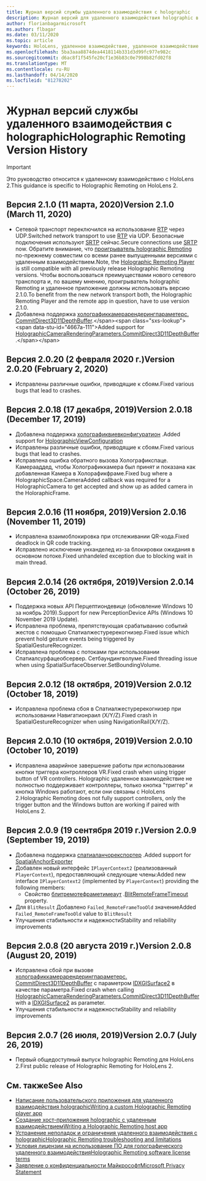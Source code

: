 ```yaml
---
title: Журнал версий службы удаленного взаимодействия с holographic
description: Журнал версий для удаленного взаимодействия holographic в HoloLens 2.
author: florianbagarmicrosoft
ms.author: flbagar
ms.date: 03/11/2020
ms.topic: article
keywords: HoloLens, удаленное взаимодействие, удаленное взаимодействие с holographic
ms.openlocfilehash: 5ba3aaa8874dea4418114b331d3d99fc977e982c
ms.sourcegitcommit: d6ac8f1f545fe20cf1e36b83c0e7998b82fd02f8
ms.translationtype: MT
ms.contentlocale: ru-RU
ms.lasthandoff: 04/14/2020
ms.locfileid: "81278202"
---
```

# <a name="holographic-remoting-version-history"></a><span data-ttu-id="4667a-104">Журнал версий службы удаленного взаимодействия с holographic</span><span class="sxs-lookup"><span data-stu-id="4667a-104">Holographic Remoting Version History</span></span>

> [!IMPORTANT]
> <span data-ttu-id="4667a-105">Это руководство относится к удаленному взаимодействию с HoloLens 2.</span><span class="sxs-lookup"><span data-stu-id="4667a-105">This guidance is specific to Holographic Remoting on HoloLens 2.</span></span>

## <a name="version-210-march-11-2020"></a><span data-ttu-id="4667a-106">Версия 2.1.0 (11 марта, 2020)<a name="v2.1.0"></a></span><span class="sxs-lookup"><span data-stu-id="4667a-106">Version 2.1.0 (March 11, 2020) <a name="v2.1.0"></a></span></span>
* <span data-ttu-id="4667a-107">Сетевой транспорт переключился на использование [RTP](https://en.wikipedia.org/wiki/Real-time_Transport_Protocol) через UDP.</span><span class="sxs-lookup"><span data-stu-id="4667a-107">Switched network transport to use [RTP](https://en.wikipedia.org/wiki/Real-time_Transport_Protocol) via UDP.</span></span> <span data-ttu-id="4667a-108">Безопасные подключения используют [SRTP](https://en.wikipedia.org/wiki/Secure_Real-time_Transport_Protocol) сейчас.</span><span class="sxs-lookup"><span data-stu-id="4667a-108">Secure connections use [SRTP](https://en.wikipedia.org/wiki/Secure_Real-time_Transport_Protocol) now.</span></span> <span data-ttu-id="4667a-109">Обратите внимание, что [проигрыватель holographic Remoting](holographic-remoting-player.md) по-прежнему совместим со всеми ранее выпущенными версиями с удаленным взаимодействием.</span><span class="sxs-lookup"><span data-stu-id="4667a-109">Note, the [Holographic Remoting Player](holographic-remoting-player.md) is still compatible with all previously release Holographic Remoting versions.</span></span> <span data-ttu-id="4667a-110">Чтобы воспользоваться преимуществами нового сетевого транспорта и, по вашему мнению, проигрыватель holographic Remoting и удаленное приложение должны использовать версию 2.1.0.</span><span class="sxs-lookup"><span data-stu-id="4667a-110">To benefit from the new network transport both, the Holographic Remoting Player and the remote app in question, have to use version 2.1.0.</span></span>
* <span data-ttu-id="4667a-111">Добавлена поддержка [холографиккамерарендерингпараметерс. CommitDirect3D11DepthBuffer](https://docs.microsoft.com/uwp/api/windows.graphics.holographic.holographiccamerarenderingparameters.commitdirect3d11depthbuffer#Windows_Graphics_Holographic_HolographicCameraRenderingParameters_CommitDirect3D11DepthBuffer_Windows_Graphics_DirectX_Direct3D11_IDirect3DSurface_).</span><span class="sxs-lookup"><span data-stu-id="4667a-111">Added support for [HolographicCameraRenderingParameters.CommitDirect3D11DepthBuffer](https://docs.microsoft.com/uwp/api/windows.graphics.holographic.holographiccamerarenderingparameters.commitdirect3d11depthbuffer#Windows_Graphics_Holographic_HolographicCameraRenderingParameters_CommitDirect3D11DepthBuffer_Windows_Graphics_DirectX_Direct3D11_IDirect3DSurface_).</span></span> 

## <a name="version-2020-february-2-2020"></a><span data-ttu-id="4667a-112">Версия 2.0.20 (2 февраля 2020 г.)<a name="v2.0.20"></a></span><span class="sxs-lookup"><span data-stu-id="4667a-112">Version 2.0.20 (February 2, 2020) <a name="v2.0.20"></a></span></span>
* <span data-ttu-id="4667a-113">Исправлены различные ошибки, приводящие к сбоям.</span><span class="sxs-lookup"><span data-stu-id="4667a-113">Fixed various bugs that lead to crashes.</span></span>

## <a name="version-2018-december-17-2019"></a><span data-ttu-id="4667a-114">Версия 2.0.18 (17 декабря, 2019)<a name="v2.0.18"></a></span><span class="sxs-lookup"><span data-stu-id="4667a-114">Version 2.0.18 (December 17, 2019) <a name="v2.0.18"></a></span></span>
* <span data-ttu-id="4667a-115">Добавлена поддержка [холографиквиевконфигуратион](https://docs.microsoft.com/uwp/api/windows.graphics.holographic.holographicviewconfiguration) .</span><span class="sxs-lookup"><span data-stu-id="4667a-115">Added support for [HolographicViewConfiguration](https://docs.microsoft.com/uwp/api/windows.graphics.holographic.holographicviewconfiguration)</span></span>
* <span data-ttu-id="4667a-116">Исправлены различные ошибки, приводящие к сбоям.</span><span class="sxs-lookup"><span data-stu-id="4667a-116">Fixed various bugs that lead to crashes.</span></span>
* <span data-ttu-id="4667a-117">Исправлена ошибка обратного вызова Холографикспаце. Камерааддед, чтобы Холографиккамера был принят и показана как добавленная Камера в Холорафикфраме.</span><span class="sxs-lookup"><span data-stu-id="4667a-117">Fixed bug where a HolographicSpace.CameraAdded callback was required for a HolographicCamera to get accepted and show up as added camera in the HoloraphicFrame.</span></span>

## <a name="version-2016-november-11-2019"></a><span data-ttu-id="4667a-118">Версия 2.0.16 (11 ноября, 2019)<a name="2.0.16"></a></span><span class="sxs-lookup"><span data-stu-id="4667a-118">Version 2.0.16 (November 11, 2019) <a name="2.0.16"></a></span></span>
* <span data-ttu-id="4667a-119">Исправлена взаимоблокировка при отслеживании QR-кода.</span><span class="sxs-lookup"><span data-stu-id="4667a-119">Fixed deadlock in QR code tracking.</span></span>
* <span data-ttu-id="4667a-120">Исправлено исключение унханделед из-за блокировки ожидания в основном потоке.</span><span class="sxs-lookup"><span data-stu-id="4667a-120">Fixed unhandeled exception due to blocking wait in main thread.</span></span>

## <a name="version-2014-october-26-2019"></a><span data-ttu-id="4667a-121">Версия 2.0.14 (26 октября, 2019)<a name="v2.0.14"></a></span><span class="sxs-lookup"><span data-stu-id="4667a-121">Version 2.0.14 (October 26, 2019) <a name="v2.0.14"></a></span></span>
* <span data-ttu-id="4667a-122">Поддержка новых API Перцептиондевице (обновление Windows 10 за ноябрь 2019).</span><span class="sxs-lookup"><span data-stu-id="4667a-122">Support for new PerceptionDevice APIs (Windows 10 November 2019 Update).</span></span>
* <span data-ttu-id="4667a-123">Исправлена проблема, препятствующая срабатыванию событий жестов с помощью Спатиалжестуререкогнизер.</span><span class="sxs-lookup"><span data-stu-id="4667a-123">Fixed issue which prevent hold gesture events being triggered by SpatialGestureRecognizer.</span></span>
* <span data-ttu-id="4667a-124">Исправлена проблема с потоками при использовании Спатиалсурфацеобсервер. Сетбаундингволуме.</span><span class="sxs-lookup"><span data-stu-id="4667a-124">Fixed threading issue when using SpatialSurfaceObserver.SetBoundingVolume.</span></span>

## <a name="version-2012-october-18-2019"></a><span data-ttu-id="4667a-125">Версия 2.0.12 (18 октября, 2019)<a name="v2.0.12"></a></span><span class="sxs-lookup"><span data-stu-id="4667a-125">Version 2.0.12 (October 18, 2019) <a name="v2.0.12"></a></span></span>
* <span data-ttu-id="4667a-126">Исправлена проблема сбоя в Спатиалжестуререкогнизер при использовании Навигатионраил (X/Y/Z).</span><span class="sxs-lookup"><span data-stu-id="4667a-126">Fixed crash in SpatialGestureRecognizer when using NavigationRail(X/Y/Z).</span></span>

## <a name="version-2010-october-10-2019"></a><span data-ttu-id="4667a-127">Версия 2.0.10 (10 октября, 2019)<a name="v2.0.10"></a></span><span class="sxs-lookup"><span data-stu-id="4667a-127">Version 2.0.10 (October 10, 2019) <a name="v2.0.10"></a></span></span>
* <span data-ttu-id="4667a-128">Исправлена аварийное завершение работы при использовании кнопки триггера контроллеров VR.</span><span class="sxs-lookup"><span data-stu-id="4667a-128">Fixed crash when using trigger button of VR controllers.</span></span> <span data-ttu-id="4667a-129">Holographic удаленное взаимодействие не полностью поддерживает контроллеры, только кнопка "триггер" и кнопка Windows работают, если они связаны с HoloLens 2.</span><span class="sxs-lookup"><span data-stu-id="4667a-129">Holographic Remoting does not fully support controllers, only the trigger button and the Windows button are working if paired with HoloLens 2.</span></span>

## <a name="version-209-september-19-2019"></a><span data-ttu-id="4667a-130">Версия 2.0.9 (19 сентября 2019 г.)<a name="v2.0.9"></a></span><span class="sxs-lookup"><span data-stu-id="4667a-130">Version 2.0.9 (September 19, 2019) <a name="v2.0.9"></a></span></span>
* <span data-ttu-id="4667a-131">Добавлена поддержка [спатиаланчорекспортер](https://docs.microsoft.com/uwp/api/windows.perception.spatial.spatialanchorexporter) .</span><span class="sxs-lookup"><span data-stu-id="4667a-131">Added support for [SpatialAnchorExporter](https://docs.microsoft.com/uwp/api/windows.perception.spatial.spatialanchorexporter)</span></span>
* <span data-ttu-id="4667a-132">Добавлен новый интерфейс ```IPlayerContext2``` (реализованный ```PlayerContext```), предоставляющий следующие члены:</span><span class="sxs-lookup"><span data-stu-id="4667a-132">Added new interface ```IPlayerContext2``` (implemented by ```PlayerContext```) providing the following members:</span></span>
  - <span data-ttu-id="4667a-133">Свойство [блитремотефраметимеаут](holographic-remoting-create-player.md#BlitRemoteFrameTimeout) .</span><span class="sxs-lookup"><span data-stu-id="4667a-133">[BlitRemoteFrameTimeout](holographic-remoting-create-player.md#BlitRemoteFrameTimeout)  property.</span></span>
* <span data-ttu-id="4667a-134">Для ```BlitResult``` Добавлено ```Failed_RemoteFrameTooOld``` значение</span><span class="sxs-lookup"><span data-stu-id="4667a-134">Added ```Failed_RemoteFrameTooOld``` value to ```BlitResult```</span></span>
* <span data-ttu-id="4667a-135">Улучшения стабильности и надежности</span><span class="sxs-lookup"><span data-stu-id="4667a-135">Stability and reliability improvements</span></span>

## <a name="version-208-august-20-2019"></a><span data-ttu-id="4667a-136">Версия 2.0.8 (20 августа 2019 г.)<a name="v2.0.8"></a></span><span class="sxs-lookup"><span data-stu-id="4667a-136">Version 2.0.8 (August 20, 2019) <a name="v2.0.8"></a></span></span>

* <span data-ttu-id="4667a-137">Исправлена сбой при вызове [холографиккамерарендерингпараметерс. CommitDirect3D11DepthBuffer](https://docs.microsoft.com/uwp/api/windows.graphics.holographic.holographiccamerarenderingparameters.commitdirect3d11depthbuffer) с параметром [IDXGISurface2](https://docs.microsoft.com/windows/win32/api/dxgi1_2/nn-dxgi1_2-idxgisurface2) в качестве параметра.</span><span class="sxs-lookup"><span data-stu-id="4667a-137">Fixed crash when calling [HolographicCameraRenderingParameters.CommitDirect3D11DepthBuffer](https://docs.microsoft.com/uwp/api/windows.graphics.holographic.holographiccamerarenderingparameters.commitdirect3d11depthbuffer) with a [IDXGISurface2](https://docs.microsoft.com/windows/win32/api/dxgi1_2/nn-dxgi1_2-idxgisurface2) as parameter.</span></span>
* <span data-ttu-id="4667a-138">Улучшения стабильности и надежности</span><span class="sxs-lookup"><span data-stu-id="4667a-138">Stability and reliability improvements</span></span>

## <a name="version-207-july-26-2019"></a><span data-ttu-id="4667a-139">Версия 2.0.7 (26 июля, 2019)<a name="v2.0.7"></a></span><span class="sxs-lookup"><span data-stu-id="4667a-139">Version 2.0.7 (July 26, 2019) <a name="v2.0.7"></a></span></span>

* <span data-ttu-id="4667a-140">Первый общедоступный выпуск holographic Remoting для HoloLens 2.</span><span class="sxs-lookup"><span data-stu-id="4667a-140">First public release of Holographic Remoting for HoloLens 2.</span></span>

## <a name="see-also"></a><span data-ttu-id="4667a-141">См. также</span><span class="sxs-lookup"><span data-stu-id="4667a-141">See Also</span></span>
* [<span data-ttu-id="4667a-142">Написание пользовательского приложения для удаленного взаимодействия holographic</span><span class="sxs-lookup"><span data-stu-id="4667a-142">Writing a custom Holographic Remoting player app</span></span>](holographic-remoting-create-player.md)
* [<span data-ttu-id="4667a-143">Создание хост-приложения holographic с удаленным взаимодействием</span><span class="sxs-lookup"><span data-stu-id="4667a-143">Writing a Holographic Remoting host app</span></span>](holographic-remoting-create-host.md)
* [<span data-ttu-id="4667a-144">Устранение неполадок и ограничения удаленного взаимодействия с holographic</span><span class="sxs-lookup"><span data-stu-id="4667a-144">Holographic Remoting troubleshooting and limitations</span></span>](holographic-remoting-troubleshooting.md)
* [<span data-ttu-id="4667a-145">Условия лицензии на использование ПО для голографического удаленного взаимодействия</span><span class="sxs-lookup"><span data-stu-id="4667a-145">Holographic Remoting software license terms</span></span>](https://docs.microsoft.com/legal/mixed-reality/microsoft-holographic-remoting-software-license-terms)
* [<span data-ttu-id="4667a-146">Заявление о конфиденциальности Майкрософт</span><span class="sxs-lookup"><span data-stu-id="4667a-146">Microsoft Privacy Statement</span></span>](https://go.microsoft.com/fwlink/?LinkId=521839)
